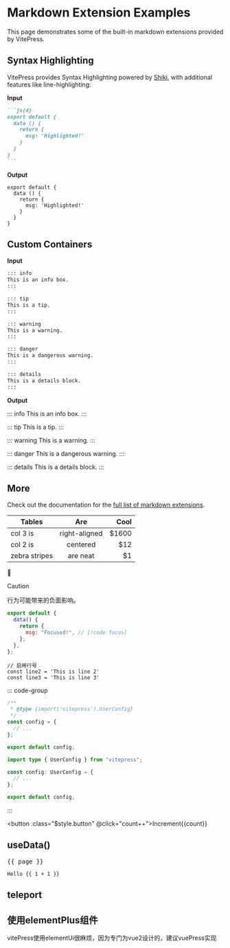 # Markdown Extension Examples

This page demonstrates some of the built-in markdown extensions provided by VitePress.

## Syntax Highlighting

VitePress provides Syntax Highlighting powered by [Shiki](https://github.com/shikijs/shiki), with additional features like line-highlighting:

**Input**

````md
```js{4}
export default {
  data () {
    return {
      msg: 'Highlighted!'
    }
  }
}
```
````

**Output**

```js{4}
export default {
  data () {
    return {
      msg: 'Highlighted!'
    }
  }
}
```

## Custom Containers

**Input**

```md
::: info
This is an info box.
:::

::: tip
This is a tip.
:::

::: warning
This is a warning.
:::

::: danger
This is a dangerous warning.
:::

::: details
This is a details block.
:::
```

**Output**

::: info
This is an info box.
:::

::: tip
This is a tip.
:::

::: warning
This is a warning.
:::

::: danger
This is a dangerous warning.
:::

::: details
This is a details block.
:::

## More

Check out the documentation for the [full list of markdown extensions](https://vitepress.dev/guide/markdown).

| Tables        |      Are      |  Cool |
| ------------- | :-----------: | ----: |
| col 3 is      | right-aligned | $1600 |
| col 2 is      |   centered    |   $12 |
| zebra stripes |   are neat    |    $1 |

:100:

> [!CAUTION]
> 行为可能带来的负面影响。

```js
export default {
  data() {
    return {
      msg: "Focused!", // [!code focus]
    };
  },
};
```

```ts:line-numbers {1}
// 启用行号
const line2 = 'This is line 2'
const line3 = 'This is line 3'
```

::: code-group

```js [config.js]
/**
 * @type {import('vitepress').UserConfig}
 */
const config = {
  // ...
};

export default config;
```

```ts [config.ts]
import type { UserConfig } from "vitepress";

const config: UserConfig = {
  // ...
};

export default config;
```

:::

<script setup>
import { ref } from 'vue'
import { useData } from 'vitepress'
import Com from './src/com.vue'
import ShowModel from './src/showModel.vue'
import BaseForm from './src/form/index.vue'
import BaseTable from './src/table/index.vue'

const count = ref(0)



const { page } = useData()
</script>

<button :class="$style.button" @click="count++">Increment{{count}}</button>
<Com :number="count"></Com>

<style module>
.button {
  color: red;
  font-weight: bold;
}
</style>

## useData()

<pre>{{ page }}</pre>

```js-vue
Hello {{ 1 + 1 }}
```

## teleport

<ShowModel></ShowModel>


## 使用elementPlus组件
vitePress使用elementUi很麻烦，因为专门为vue2设计的，建议vuePress实现
<BaseForm></BaseForm>

<BaseTable></BaseTable>

